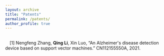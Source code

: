 ```yaml
---
layout: archive
title: "Patents"
permalink: /patents/
author_profile: true
---
```



<BR/>&emsp;[1]	Nengfeng Zhang, __Qing Li__, Xin Luo, “An Alzheimer's disease detection device based on support vector machines.” CN112155550A, 2021.
